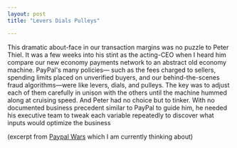 ```yaml
---
layout: post
title: "Levers Dials Pulleys"

---
```


This dramatic about-face in our transaction margins was no puzzle to Peter Thiel. It was a few weeks into his stint as the acting-CEO when I heard him compare our new economy payments network to an abstract old economy machine. PayPal's many policies— such as the fees charged to sellers, spending limits placed on unverified buyers, and our behind-the-scenes fraud algorithms—were like levers, dials, and pulleys. The key was to adjust each of them carefully in unison with the others until the machine hummed along at cruising speed. And Peter had no choice but to tinker. With no documented business precedent similar to PayPal to guide him, he needed his executive team to tweak each variable repeatedly to discover what inputs would optimize the business

(excerpt from [Paypal Wars](https://www.goodreads.com/book/show/4052.The_PayPal_Wars) which I am currently thinking about)
